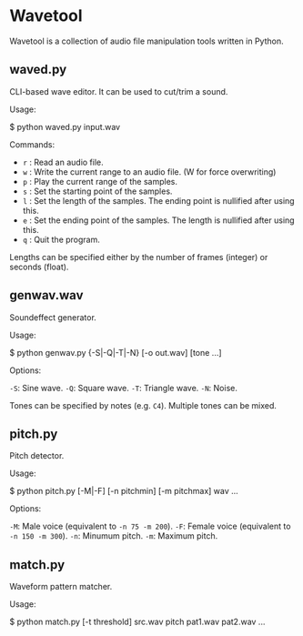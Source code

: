 Wavetool
========

Wavetool is a collection of audio file manipulation tools written in Python.

waved.py
--------

CLI-based wave editor. It can be used to cut/trim a sound.

Usage:

   $ python waved.py input.wav

Commands:

  * `r` **<filename>** : Read an audio file.
  * `w` **<filename>** : Write the current range to an audio file. (W for force overwriting)
  * `p` : Play the current range of the samples.
  * `s` **<length>** : Set the starting point of the samples. 
  * `l` **<length>** : Set the length of the samples. The ending point is nullified after using this.
  * `e` **<length>** : Set the ending point of the samples. The length is nullified after using this.
  * `q` : Quit the program.

Lengths can be specified either by the number of frames (integer) or seconds (float).

genwav.wav
----------

Soundeffect generator.

Usage:

   $ python genwav.py {-S|-Q|-T|-N} [-o out.wav] [tone ...]

Options:

  `-S`: Sine wave.
  `-Q`: Square wave.
  `-T`: Triangle wave.
  `-N`: Noise.

Tones can be specified by notes (e.g. `C4`).
Multiple tones can be mixed.


pitch.py
--------

Pitch detector.

Usage:

   $ python pitch.py [-M|-F] [-n pitchmin] [-m pitchmax] wav ...

Options:

  `-M`: Male voice (equivalent to `-n 75 -m 200`).
  `-F`: Female voice (equivalent to `-n 150 -m 300`).
  `-n`: Minumum pitch.
  `-m`: Maximum pitch.

match.py
--------

Waveform pattern matcher.

Usage:

   $ python match.py [-t threshold] src.wav pitch pat1.wav pat2.wav ...

